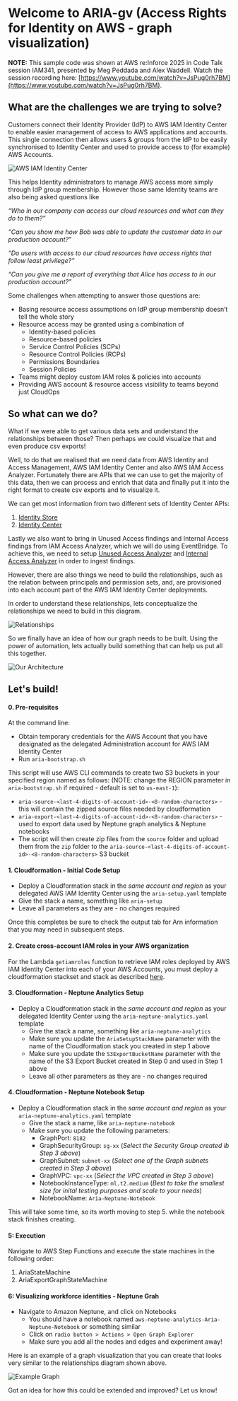 # Welcome to ARIA-gv (Access Rights for Identity on AWS - graph visualization)

**NOTE:** This sample code was shown at AWS re:Inforce 2025 in Code Talk session IAM341, presented by Meg Peddada and Alex Waddell. Watch the session recording here: [https://www.youtube.com/watch?v=JsPug0rh7BM](https://www.youtube.com/watch?v=JsPug0rh7BM).

## What are the challenges we are trying to solve?
Customers connect their Identity Provider (IdP) to AWS IAM Identity Center to enable easier management of access to AWS applications and accounts. This single connection then allows users & groups from the IdP to be easily synchronised to Identity Center and used to provide access to (for example) AWS Accounts.

![AWS IAM Identity Center](/img/idc.png)

This helps Identity administrators to manage AWS access more simply through IdP group membership. However those same Identity teams are also being asked questions like

*“Who in our company can access our cloud resources and what can they do to them?”*

*“Can you show me how Bob was able to update the customer data in our production account?”*

*“Do users with access to our cloud resources have access rights that follow least privilege?”*

*“Can you give me a report of everything that Alice has access to in our production account?”*

Some challenges when attempting to answer those questions are:

* Basing resource access assumptions on IdP group membership doesn’t tell the whole story
* Resource access may be granted using a combination of
  * Identity-based policies
  * Resource-based policies
  * Service Control Policies (SCPs)
  * Resource Control Policies (RCPs)
  * Permissions Boundaries
  * Session Policies
* Teams might deploy custom IAM roles & policies into accounts
* Providing AWS account & resource access visibility to teams beyond just CloudOps

## So what can we do?

What if we were able to get various data sets and understand the relationships between those? Then perhaps we could visualize that and even produce csv exports! 

Well, to do that we realised that we need data from AWS Identity and Access Management, AWS IAM Identity Center and also AWS IAM Access Analyzer. Fortunately there are APIs that we can use to get the majority of this data, then we can process and enrich that data and finally put it into the right format to create csv exports and to visualize it.

We can get most information from two different sets of Identity Center APIs:
1. [Identity Store](https://docs.aws.amazon.com/singlesignon/latest/IdentityStoreAPIReference/welcome.html) 
2. [Identity Center](https://docs.aws.amazon.com/singlesignon/latest/APIReference/welcome.html)

Lastly we also want to bring in Unused Access findings and Internal Access findings from IAM Access Analyzer, which we will do using EventBridge. To achieve this, we need to setup [Unused Access Analyzer](https://docs.aws.amazon.com/IAM/latest/UserGuide/access-analyzer-create-unused.html) and [Internal Access Analyzer](https://docs.aws.amazon.com/IAM/latest/UserGuide/access-analyzer-create-internal.html) in order to ingest findings. 

However, there are also things we need to build the relationships, such as the relation between principals and permission sets, and, are provisioned into each account part of the AWS IAM Identity Center deployments. 


In order to understand these relationships, lets conceptualize the relationships we need to build in this diagram.

![Relationships](/img/relationships.png)

So we finally have an idea of how our graph needs to be built. Using the power of automation, lets actually build something that can help us put all this together. 

![Our Architecture](/img/architecture.png)

## Let's build!

#### 0. Pre-requisites

At the command line:
* Obtain temporary credentials for the AWS Account that you have designated as the delegated Administration account for AWS IAM Identity Center
* Run `aria-bootstrap.sh`

This script will use AWS CLI commands to create two S3 buckets in your specified region named as follows: (NOTE: change the REGION parameter in `aria-bootstrap.sh` if required - default is set to `us-east-1`):
  * `aria-source-<last-4-digits-of-account-id>-<8-random-characters>` - this will contain the zipped source files needed by cloudformation
  * `aria-export-<last-4-digits-of-account-id>-<8-random-characters>` - used to export data used by Neptune graph analytics & Neptune notebooks
* The script will then create zip files from the `source` folder and upload them from the `zip` folder to the `aria-source-<last-4-digits-of-account-id>-<8-random-characters>` S3 bucket

#### 1. Cloudformation - Initial Code Setup

* Deploy a Cloudformation stack in the *same account and region* as your delegated AWS IAM Identity Center using the `aria-setup.yaml` template
* Give the stack a name, something like `aria-setup`
* Leave all parameters as they are - no changes required
  
Once this completes be sure to check the output tab for Arn information that you may need in subsequent steps.

#### 2. Create cross-account IAM roles in your AWS organization

For the Lambda `getiamroles` function to retrieve IAM roles deployed by AWS IAM Identity Center into each of your AWS Accounts, you must deploy a cloudformation stackset and stack as described [here](source/idciaminventoryrole/stack-set-creation.md).


#### 3. Cloudformation - Neptune Analytics Setup

* Deploy a Cloudformation stack in the *same account and region* as your delegated Identity Center using the `aria-neptune-analytics.yaml` template
  * Give the stack a name, something like `aria-neptune-analytics`
  * Make sure you update the `AriaSetupStackName` parameter with the name of the Cloudformation stack you created in step 1 above
  * Make sure you update the `S3ExportBucketName` parameter with the name of the S3 Export Bucket created in Step 0 and used in Step 1 above
  * Leave all other parameters as they are - no changes required


#### 4. Cloudformation - Neptune Notebook Setup

* Deploy a Cloudformation stack in the *same account and region* as your `aria-neptune-analytics.yaml` template
  * Give the stack a name, like `aria-neptune-notebook`
  * Make sure you update the following parameters:
    * GraphPort: `8182`
    * GraphSecurityGroup: `sg-xx` (*Select the Security Group created ib Step 3 above*)
    * GraphSubnet: `subnet-xx` (*Select one of the Graph subnets created in Step 3 above*)
    * GraphVPC: `vpc-xx` (*Select the VPC created in Step 3 above*)
    * NotebookInstanceType: `ml.t2.medium` (*Best to take the smallest size for inital testing purposes and scale to your needs*)
    * NotebookName: `Aria-Neptune-Notebook`

This will take some time, so its worth moving to step 5. while the notebook stack finishes creating. 

#### 5: Execution 

Navigate to AWS Step Functions and execute the state machines in the following order:

1. AriaStateMachine
2. AriaExportGraphStateMachine


#### 6: Visualizing workforce identities - Neptune Grah

* Navigate to Amazon Neptune, and click on Notebooks
  * You should have a notebook named `aws-neptune-analytics-Aria-Neptune-Notebook` or something similar
  * Click on `radio button > Actions > Open Graph Explorer`
  * Make sure you add all the nodes and edges and experiment away! 

Here is an example of a graph visualization that you can create that looks very similar to the relationships diagram shown above.

![Example Graph](/img/graph-example.png)

Got an idea for how this could be extended and improved? Let us know!
